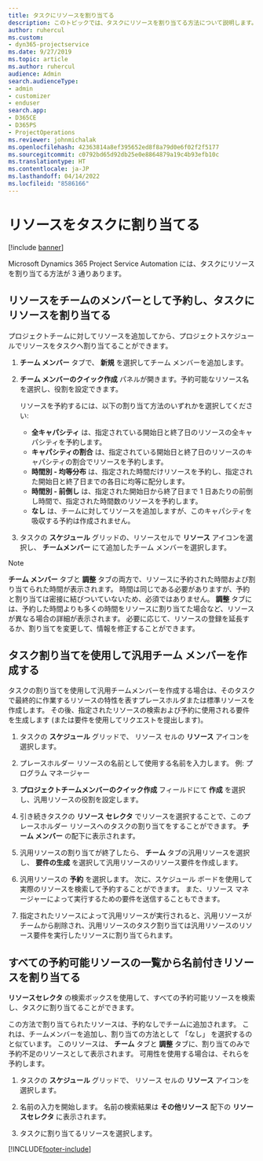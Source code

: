 ```yaml
---
title: タスクにリソースを割り当てる
description: このトピックでは、タスクにリソースを割り当てる方法について説明します。
author: ruhercul
ms.custom:
- dyn365-projectservice
ms.date: 9/27/2019
ms.topic: article
ms.author: ruhercul
audience: Admin
search.audienceType:
- admin
- customizer
- enduser
search.app:
- D365CE
- D365PS
- ProjectOperations
ms.reviewer: johnmichalak
ms.openlocfilehash: 42363814a8ef395652ed8f8a79d0e6f02f2f5177
ms.sourcegitcommit: c0792bd65d92db25e0e8864879a19c4b93efb10c
ms.translationtype: HT
ms.contentlocale: ja-JP
ms.lasthandoff: 04/14/2022
ms.locfileid: "8586166"
---
```

# <a name="assign-a-resource-to-a-task"></a>リソースをタスクに割り当てる

[!include [banner](../includes/psa-now-project-operations.md)]

Microsoft Dynamics 365 Project Service Automation には、タスクにリソースを割り当てる方法が 3 通りあります。

## <a name="book-a-resource-as-a-team-member-and-then-assign-the-resource-to-a-task"></a>リソースをチームのメンバーとして予約し、タスクにリソースを割り当てる

プロジェクトチームに対してリソースを追加してから、プロジェクトスケジュールでリソースをタスクへ割り当てることができます。

1. **チーム メンバー** タブで、 **新規** を選択してチーム メンバーを追加します。 

2. **チーム メンバーのクイック作成** パネルが開きます。予約可能なリソース名を選択し、役割を設定できます。 

    リソースを予約するには、以下の割り当て方法のいずれかを選択してください:

    - **全キャパシティ** は、指定されている開始日と終了日のリソースの全キャパシティを予約します。
    - **キャパシティの割合** は、指定されている開始日と終了日のリソースのキャパシティの割合でリソースを予約します。
    - **時間別 - 均等分布** は、指定された時間だけリソースを予約し、指定された開始日と終了日までの各日に均等に配分します。
    - **時間別 - 前倒し** は、指定された開始日から終了日まで 1 日あたりの前倒し時間で、指定された時間数のリソースを予約します。
    - **なし** は、チームに対してリソースを追加しますが、このキャパシティを吸収する予約は作成されません。

3. タスクの **スケジュール** グリッドの、リソースセルで **リソース** アイコンを選択し、 **チームメンバー** にて追加したチーム メンバーを選択します。 

> [!NOTE]
> **チーム メンバー** タブと **調整** タブの両方で、リソースに予約された時間および割り当てられた時間が表示されます。 時間は同じである必要がありますが、予約と割り当ては密接に結びついていないため、必須ではありません。 **調整** タブには、予約した時間よりも多くの時間をリソースに割り当てた場合など、リソースが異なる場合の詳細が表示されます。 必要に応じて、リソースの登録を延長するか、割り当てを変更して、情報を修正することができます。

## <a name="create-a-generic-team-member-through-task-assignment"></a>タスク割り当てを使用して汎用チーム メンバーを作成する

タスクの割り当てを使用して汎用チームメンバーを作成する場合は、そのタスクで最終的に作業するリソースの特性を表すプレースホルダまたは標準リソースを作成します。 その後、指定されたリソースの検索および予約に使用される要件を生成します (または要件を使用してリクエストを提出します)。

1. タスクの **スケジュール** グリッドで、 リソース セルの **リソース** アイコンを選択します。

2. プレースホルダー リソースの名前として使用する名前を入力します。 例: プログラム マネージャー

3. **プロジェクトチームメンバーのクイック作成** フィールドにて **作成** を選択し、汎用リソースの役割を設定します。

4. 引き続きタスクの **リソース セレクタ** でリソースを選択することで、このプレースホルダー リソースへのタスクの割り当てをすることができます。 **チーム メンバー** の配下に表示されます。

5. 汎用リソースの割り当てが終了したら、 **チーム** タブの汎用リソースを選択し、 **要件の生成** を選択して汎用リソースのリソース要件を作成します。

6. 汎用リソースの **予約** を選択します。 次に、スケジュール ボードを使用して実際のリソースを検索して予約することができます。 また、リソース マネージャーによって実行するための要件を送信することもできます。

7. 指定されたリソースによって汎用リソースが実行されると、汎用リソースがチームから削除され、汎用リソースのタスク割り当ては汎用リソースのリソース要件を実行したリソースに割り当てられます。

## <a name="assign-a-named-resource-from-the-list-of-all-bookable-resources"></a>すべての予約可能リソースの一覧から名前付きリソースを割り当てる

**リソースセレクタ** の検索ボックスを使用して、すべての予約可能リソースを検索し、タスクに割り当てることができます。

この方法で割り当てられたリソースは、予約なしでチームに追加されます。 これは、チームメンバーを追加し、割り当ての方法として 「なし」 を選択するのと似ています。 このリソースは、 **チーム** タブと **調整** タブに、割り当てのみで予約不足のリソースとして表示されます。 可用性を使用する場合は、それらを予約します。

1. タスクの **スケジュール** グリッドで、 リソース セルの **リソース** アイコンを選択します。

2. 名前の入力を開始します。 名前の検索結果は **その他リソース** 配下の **リソースセレクタ** に表示されます。

3. タスクに割り当てるリソースを選択します。



[!INCLUDE[footer-include](../includes/footer-banner.md)]
